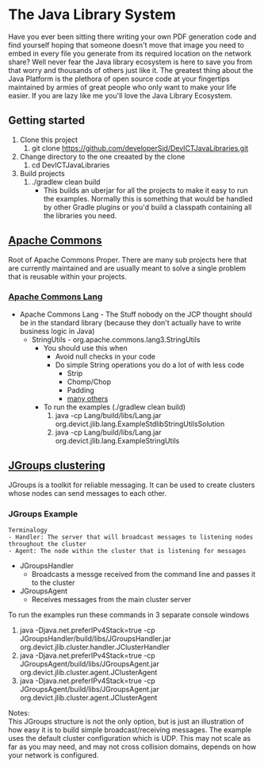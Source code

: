 # The Java Library System
Have you ever been sitting there writing your own PDF generation code and find yourself hoping that someone doesn't move that image you need to embed in every file you generate from its required location on the network share?  Well never fear the Java library ecosystem is here to save you from that worry and thousands of others just like it.  The greatest thing about the Java Platform is the plethora of open source code at your fingertips maintained by armies of great people who only want to make your life easier.  If you are lazy like me you'll love the Java Library Ecosystem.


## Getting started
1. Clone this project
   1. git clone https://github.com/developerSid/DevICTJavaLibraries.git
1. Change directory to the one creaated by the clone
   1. cd DevICTJavaLibraries
1. Build projects
   1. ./gradlew clean build
      *  This builds an uberjar for all the projects to make it easy to run the examples. Normally this is something that would be handled by other Gradle plugins or you'd build a classpath containing all the libraries you need. 
 

## [Apache Commons](https://commons.apache.org/components.html, "Apache Commons Proper")
Root of Apache Commons Proper.  There are many sub projects here that are currently maintained and are usually meant to solve a single problem that is reusable within your projects.
### [Apache Commons Lang](https://commons.apache.org/proper/commons-lang/, "Apache Commons Lang")
* Apache Commons Lang - The Stuff nobody on the JCP thought should be in the standard library (because they don't actually have to write business logic in Java)
  * StringUtils - org.apache.commons.lang3.StringUtils
    * You should use this when
      * Avoid null checks in your code
      * Do simple String operations you do a lot of with less code
        * Strip
        * Chomp/Chop
        * Padding
        * [many others](https://commons.apache.org/proper/commons-lang/javadocs/api-release/index.html)
    * To run the examples (./gradlew clean build)
      1. java -cp Lang/build/libs/Lang.jar org.devict.jlib.lang.ExampleStdlibStringUtilsSolution
      1. java -cp Lang/build/libs/Lang.jar org.devict.jlib.lang.ExampleStringUtils

## [JGroups clustering](http://www.jgroups.org "JGroups clustering")
  JGroups is a toolkit for reliable messaging. It can be used to create clusters whose nodes can send messages to each other.
### JGroups Example
    Terminalogy 
    - Handler: The server that will broadcast messages to listening nodes throughout the cluster
    - Agent: The node within the cluster that is listening for messages
* JGroupsHandler
  * Broadcasts a messge received from the command line and passes it to the cluster
* JGroupsAgent
  * Receives messages from the main cluster server
  
To run the examples run these commands in 3 separate console windows

1. java -Djava.net.preferIPv4Stack=true -cp JGroupsHandler/build/libs/JGroupsHandler.jar org.devict.jlib.cluster.handler.JClusterHandler
1. java -Djava.net.preferIPv4Stack=true -cp JGroupsAgent/build/libs/JGroupsAgent.jar org.devict.jlib.cluster.agent.JClusterAgent 
1. java -Djava.net.preferIPv4Stack=true -cp JGroupsAgent/build/libs/JGroupsAgent.jar org.devict.jlib.cluster.agent.JClusterAgent

Notes:  
This JGroups structure is not the only option, but is just an illustration of how easy it is to build simple broadcast/receiving messages.
The example uses the default cluster configuration which is UDP.  This may not scale as far as you may need, and may not cross collision domains, depends on how your network is configured.
 
 